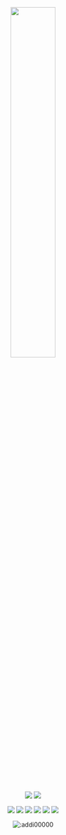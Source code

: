 <p align=center>
  <a href="https://discord.com/users/573086481162305556"><img src="https://lanyard-profile-readme.vercel.app/api/573086481162305556" width=45%></a>
</p>

<p align="center">
  <a href="https://github.com/Janeqaxyz"><img src="https://img.shields.io/github/followers/addi00000?style=for-the-badge"></img></a>
  <a href="https://github.com/Janeqaxyz"><img src="https://img.shields.io/github/stars/addi00000?style=for-the-badge"></img></a>
</p>

<p align="center">
  <a href="https://github.com/Janeqaxyz"><img src="https://img.shields.io/badge/python-3670A0?style=for-the-badge&logo=python&logoColor=ffdd54"></a>
  <a href="https://github.com/Janeqaxyz"><img src="https://img.shields.io/badge/Go-00ADD8?style=for-the-badge&logo=go&logoColor=white"></a>
  <a href="https://github.com/Janeqaxyz"><img src="https://img.shields.io/badge/SvelteKit-FF3E00?style=for-the-badge&logo=Svelte&logoColor=white"></a>
  <a href="https://github.com/Janeqaxyz"><img src="https://img.shields.io/badge/Sass-CC6699?style=for-the-badge&logo=sass&logoColor=white"></a>
  <a href="https://github.com/Janeqaxyz"><img src="https://img.shields.io/badge/javascript-%23323330.svg?style=for-the-badge&logo=javascript&logoColor=%23F7DF1E"></a>
  <a href="https://github.com/Janeqaxyz"><img src="https://img.shields.io/badge/typescript-%23007ACC.svg?style=for-the-badge&logo=typescript&logoColor=white"></a>
</p>

<p align="center"><img src="https://count.getloli.com/get/@:addi00000" alt=":addi00000" /></p>
